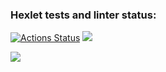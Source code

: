 ### Hexlet tests and linter status:
[![Actions Status](https://github.com/Natali7772222/frontend-project-lvl1/workflows/hexlet-check/badge.svg)](https://github.com/Natali7772222/frontend-project-lvl1/actions)
<a href="https://codeclimate.com/github/Natali7772222/frontend-project-lvl1/maintainability"><img src="https://api.codeclimate.com/v1/badges/f7375cd585fb7adc3218/maintainability" /></a>

<a href="https://asciinema.org/a/ApeFHxTEXTTHkxjGJSHJ4vMRa" target="_blank"><img src="https://asciinema.org/a/ApeFHxTEXTTHkxjGJSHJ4vMRa.svg" /></a>
